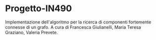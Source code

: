 # Progetto-IN490
Implementazione dell'algoritmo per la ricerca di componenti fortemente connesse di un grafo. A cura di Francesca Giulianelli, Maria Teresa Graziano, Valeria Prevete.
